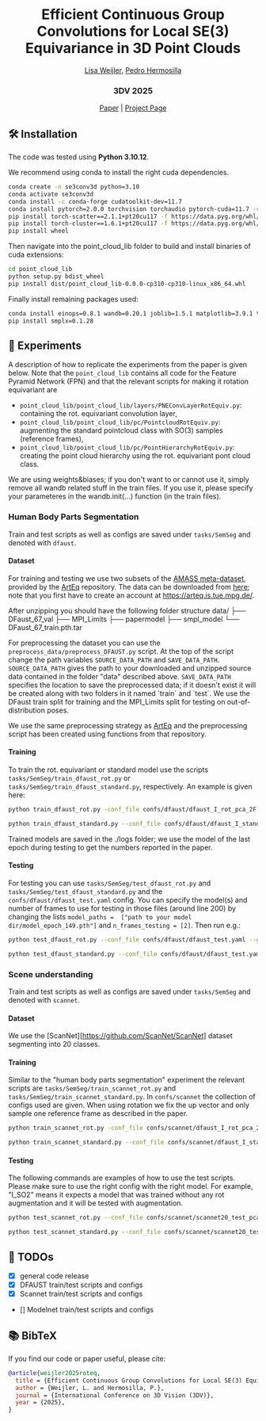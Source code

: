 <span align="center">
<h1> Efficient Continuous Group Convolutions for Local SE(3) Equivariance in 3D Point Clouds</h1>

<a href="https://lisaweijler.github.io/">Lisa Weijler</a>,
<a href="https://phermosilla.github.io/">Pedro Hermosilla</a>

<h3>3DV 2025</h3>

<a href="https://arxiv.org/pdf/2502.07505">Paper</a> |
<a href="https://lisaweijler.github.io/se3conv3d-projectpage/">Project Page</a> 

</span>


## 🛠️ Installation
The code was tested using **Python 3.10.12**. 

We recommend using conda to install the right cuda dependencies.
```bash
conda create -n se3conv3d python=3.10 
conda activate se3conv3d
conda install -c conda-forge cudatoolkit-dev=11.7
conda install pytorch=2.0.0 torchvision torchaudio pytorch-cuda=11.7 -c pytorch -c nvidia
pip install torch-scatter==2.1.1+pt20cu117 -f https://data.pyg.org/whl/torch-2.0.0+cu117.html
pip install torch-cluster==1.6.1+pt20cu117 -f https://data.pyg.org/whl/torch-2.0.0+cu117.html
pip install wheel
```
Then navigate into the point_cloud_lib folder to build and install binaries of cuda extensions:
```bash
cd point_cloud_lib
python setup.py bdist_wheel
pip install dist/point_cloud_lib-0.0.0-cp310-cp310-linux_x86_64.whl
```
Finally install remaining packages used:

```bash
conda install einops=0.8.1 wandb=0.20.1 joblib=1.5.1 matplotlib=3.9.1 trimesh=4.6.13 tqdm=4.67.1 webdataset=1.0.2 h5py=3.9.0
pip install smplx=0.1.28
```

## 🚀 Experiments
A description of how to replicate the experiments from the paper is given below. Note that the `point_cloud_lib` contains all code for the Feature Pyramid Network (FPN) and that the relevant scripts for making it rotation equivariant are
- `point_cloud_lib/point_cloud_lib/layers/PNEConvLayerRotEquiv.py`: containing the rot. equivariant convolution layer,
- `point_cloud_lib/point_cloud_lib/pc/PointcloudRotEquiv.py`: augmenting the standard pointcloud class with SO(3) samples (reference frames),
- `point_cloud_lib/point_cloud_lib/pc/PointHierarchyRotEquiv.py`: creating the point cloud hierarchy using the rot. equivariant pont cloud class.

We are using weights\&biases; if you don't want to or cannot use it, simply remove all wandb related stuff in the train files. If you use it, please specify your parameteres in the wandb.init(...) function (in the train files).

### Human Body Parts Segmentation
Train and test scripts as well as configs are saved under `tasks/SemSeg` and denoted with `dfaust`.
#### Dataset
For training and testing we use two subsets of the [AMASS meta-dataset](https://amass.is.tue.mpg.de/index.html), provided by the [ArtEq](https://github.com/HavenFeng/ArtEq/tree/726287fcba0b8a1306b4370ec91661e236eb1909) repository. The data can be downloaded from [here](https://download.is.tue.mpg.de/download.php?domain=arteq&sfile=data.zip&resume=1); note that you first have to create an account at https://arteq.is.tue.mpg.de/.

After unzipping you should have the following folder structure
data/
├── DFaust_67_val
├── MPI_Limits
├── papermodel
├── smpl_model
└── DFaust_67_train.pth.tar


For preprocessing the dataset you can use the `preprocess_data/preprocess_DFAUST.py` script. At the top of the script change the path variables `SOURCE_DATA_PATH` and `SAVE_DATA_PATH`.  
`SOURCE_DATA_PATH` gives the path to your downloaded and unzipped source data contained in the folder "data" described above. 
`SAVE_DATA_PATH` specifies the location to save the preprocessed data; if it doesn't exist it will be created along with two folders in it named ´train´ and ´test´. We use the DFaust train split for training and the MPI_Limits split for testing on out-of-distribution poses.

We use the same preprocessing strategy as [ArtEq](https://github.com/HavenFeng/ArtEq/tree/726287fcba0b8a1306b4370ec91661e236eb1909) and the preprocessing script has been created using functions from that repository.

#### Training
To train the rot. equivariant or standard model use the scripts `tasks/SemSeg/train_dfaust_rot.py` or `tasks/SemSeg/train_dfaust_standard.py`, respectively. An example is given here:
```bash
python train_dfaust_rot.py -conf_file confs/dfaust/dfaust_I_rot_pca_2F.yaml --gpu 0
```

```bash
python train_dfaust_standard.py --conf_file confs/dfaust/dfaust_I_standard.yaml --gpu 0
```
Trained models are saved in the ./logs folder; we use the model of the last epoch during testing to get the numbers reported in the paper.
#### Testing
For testing you can use `tasks/SemSeg/test_dfaust_rot.py` and `tasks/SemSeg/test_dfaust_standard.py` and the `confs/dfaust/dfaust_test.yaml` config. You can specify the model(s) and number of frames to use for testing in those files (around line 200) by changing the lists
`model_paths =  ["path to your model dir/model_epoch_149.pth"]` and `n_frames_testing = [2]`. Then run e.g.:


```bash
python test_dfaust_rot.py --conf_file confs/dfaust/dfaust_test.yaml --gpu 0
```

```bash
python test_dfaust_standard.py --conf_file confs/dfaust/dfaust_test.yaml --gpu 0
```


### Scene understanding 
Train and test scripts as well as configs are saved under `tasks/SemSeg` and denoted with `scannet`.
#### Dataset
We use the [ScanNet][https://github.com/ScanNet/ScanNet] dataset segmenting into 20 classes. 
#### Training
Similar to the "human body parts segmentation" experiment the relevant scripts are `tasks/SemSeg/train_scannet_rot.py` and `tasks/SemSeg/train_scannet_standard.py`. 
In `confs/scannet` the collection of configs used are given. When using rotation we fix the up vector and only sample one reference frame as described in the paper.

```bash
python train_scannet_rot.py -conf_file confs/scannet/dfaust_I_rot_pca_2F.yaml --gpu 0
```

```bash
python train_scannet_standard.py --conf_file confs/scannet/dfaust_I_standard.yaml --gpu 0
```
#### Testing
The following commands are examples of how to use the test scripts. Please make sure to use the right config with the right model. For example,  "I_SO2" means it expects a model that was trained without any rot augmentation and it will be tested with augmentation.

```bash
python test_scannet_rot.py --conf_file confs/scannet/scannet20_test_pca_I_SO2.yaml --saved_model path_to_your saved_rot_equ_model.pth --gpu 0 --save_output
```

```bash
python test_scannet_standard.py --conf_file confs/scannet/scannet20_test_standard_I_SO2.yaml --saved_model path_to_your_saved_standard_model.pth --gpu 0 --save_output
```

## 📝 TODOs
- [x] general code release
- [x] DFAUST train/test scripts and configs
- [x] Scannet train/test scripts and configs
- [] Modelnet train/test scripts and configs

## 📚 BibTeX
If you find our code or paper useful, please cite:
```bibtex
@article{weijler2025roteq,
  title = {Efficient Continuous Group Convolutions for Local SE(3) Equivariance in 3D Point Clouds},
  author = {Weijler, L. and Hermosilla, P.},
  journal = {International Conference on 3D Vision (3DV)},
  year = {2025},
}
```

